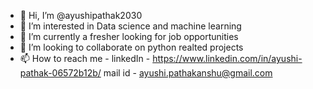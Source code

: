 - 👋 Hi, I’m @ayushipathak2030
- 👀 I’m interested in Data science and machine learning 
- 🌱 I’m currently a fresher looking for job opportunities 
- 💞️ I’m looking to collaborate on python realted projects 
- 📫 How to reach me - linkedIn - https://www.linkedin.com/in/ayushi-pathak-06572b12b/
                        mail id - ayushi.pathakanshu@gmail.com


